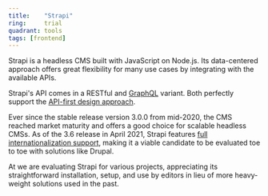 ```yaml
---
title:    "Strapi"
ring:     trial
quadrant: tools
tags: [frontend]
---
```


Strapi is a headless CMS built with JavaScript on Node.js.
Its data-centered approach offers great flexibility for many use cases by integrating with the available APIs.

Strapi's API comes in a RESTful and [GraphQL](/methods-and-patterns/graphql/) variant.
Both perfectly support the [API-first design approach](/methods-and-patterns/api-first-design-approach/).

Ever since the stable release version 3.0.0 from mid-2020, the CMS reached market maturity and offers a good choice for scalable headless CMSs.
As of the 3.6 release in April 2021, Strapi features [full internationalization support](https://strapi.io/blog/announcing-content-internationalization-v3-6), making it a viable candidate to be evaluated toe to toe with solutions like Drupal.

At we are evaluating Strapi for various projects, appreciating its straightforward installation, setup, and use by editors in lieu of more heavy-weight solutions used in the past.
